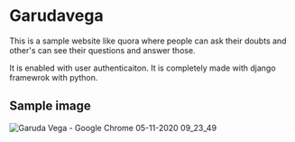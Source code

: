 # Garudavega

This is a sample website like quora where people can ask their doubts and other's can see their questions and answer those.

It is enabled with user authenticaiton. It is completely made with django framewrok  with python.

## Sample image
![Garuda Vega - Google Chrome 05-11-2020 09_23_49](https://user-images.githubusercontent.com/71716685/101628588-0de27a00-3a46-11eb-8ed2-80062f7d2aca.png)
